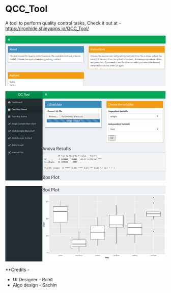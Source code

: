 # QCC_Tool
A tool to perform quality control tasks,
Check it out at - https://ironhide.shinyapps.io/QCC_Tool/


![alt text](https://github.com/ironhidee/QCC_Tool/blob/master/Capture.png)

![alt text](https://github.com/ironhidee/QCC_Tool/blob/master/Capture1.png)

![alt text](https://github.com/ironhidee/QCC_Tool/blob/master/Capture2.png)

**Credits - 
- UI Designer - Rohit
- Algo design - Sachin

